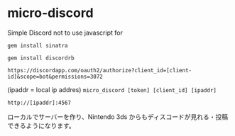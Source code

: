 # micro-discord
Simple Discord not to use javascript for

`gem install sinatra`

`gem install discordrb`

`https://discordapp.com/oauth2/authorize?client_id=[client-id]&scope=bot&permissions=3072`

(ipaddr = local ip addres)
`micro_discord [token] [client_id] [ipaddr]`

`http://[ipaddr]:4567`

ローカルでサーバーを作り、Nintendo 3ds からもディスコードが見れる・投稿できるようになります。
